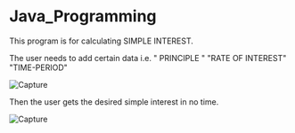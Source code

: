 # Java_Programming
This program is for calculating SIMPLE INTEREST.

The user needs to add certain data i.e. " PRINCIPLE " "RATE OF INTEREST" "TIME-PERIOD"

![Capture](https://user-images.githubusercontent.com/64547645/91468127-296ab000-e8af-11ea-9279-fb566950717c.PNG)

Then the user gets the desired simple interest in no time.


![Capture](https://user-images.githubusercontent.com/64547645/91468334-79e20d80-e8af-11ea-8b00-ba5f0533f514.PNG)
